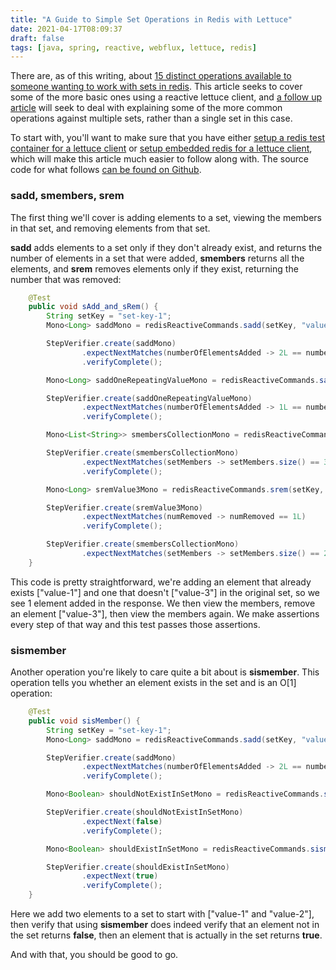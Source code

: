 ```yaml
---
title: "A Guide to Simple Set Operations in Redis with Lettuce"
date: 2021-04-17T08:09:37
draft: false
tags: [java, spring, reactive, webflux, lettuce, redis]
---
```


There are, as of this writing, about [15 distinct operations available to someone wanting to work with sets in redis](https://redis.io/commands/#set). This article seeks to cover some of the more basic ones using a reactive lettuce client, and [a follow up article](https://nickolasfisher.com/blog/a-guide-to-operating-on-multiple-sets-in-redis-with-lettuce) will seek to deal with explaining some of the more common operations against multiple sets, rather than a single set in this case.

To start with, you'll want to make sure that you have either [setup a redis test container for a lettuce client](https://nickolasfisher.com/blog/how-to-use-a-redis-test-container-with-lettucespring-boot-webflux) or [setup embedded redis for a lettuce client](https://nickolasfisher.com/blog/how-to-use-embedded-redis-to-test-a-lettuce-client-in-spring-boot-webflux), which will make this article much easier to follow along with. The source code for what follows [can be found on Github](https://github.com/nfisher23/reactive-programming-webflux).

### sadd, smembers, srem

The first thing we'll cover is adding elements to a set, viewing the members in that set, and removing elements from that set.

**sadd** adds elements to a set only if they don't already exist, and returns the number of elements in a set that were added, **smembers** returns all the elements, and **srem** removes elements only if they exist, returning the number that was removed:

```java
    @Test
    public void sAdd_and_sRem() {
        String setKey = "set-key-1";
        Mono<Long> saddMono = redisReactiveCommands.sadd(setKey, "value-1", "value-2");

        StepVerifier.create(saddMono)
                .expectNextMatches(numberOfElementsAdded -> 2L == numberOfElementsAdded)
                .verifyComplete();

        Mono<Long> saddOneRepeatingValueMono = redisReactiveCommands.sadd(setKey, "value-1", "value-3");

        StepVerifier.create(saddOneRepeatingValueMono)
                .expectNextMatches(numberOfElementsAdded -> 1L == numberOfElementsAdded)
                .verifyComplete();

        Mono<List<String>> smembersCollectionMono = redisReactiveCommands.smembers(setKey).collectList();

        StepVerifier.create(smembersCollectionMono)
                .expectNextMatches(setMembers -> setMembers.size() == 3 &amp;&amp; setMembers.contains("value-3"))
                .verifyComplete();

        Mono<Long> sremValue3Mono = redisReactiveCommands.srem(setKey, "value-3");

        StepVerifier.create(sremValue3Mono)
                .expectNextMatches(numRemoved -> numRemoved == 1L)
                .verifyComplete();

        StepVerifier.create(smembersCollectionMono)
                .expectNextMatches(setMembers -> setMembers.size() == 2 &amp;&amp; !setMembers.contains("value-3"));
    }

```

This code is pretty straightforward, we're adding an element that already exists \["value-1"\] and one that doesn't \["value-3"\] in the original set, so we see 1 element added in the response. We then view the members, remove an element \["value-3"\], then view the members again. We make assertions every step of that way and this test passes those assertions.

### sismember

Another operation you're likely to care quite a bit about is **sismember**. This operation tells you whether an element exists in the set and is an O\[1\] operation:

```java
    @Test
    public void sisMember() {
        String setKey = "set-key-1";
        Mono<Long> saddMono = redisReactiveCommands.sadd(setKey, "value-1", "value-2");

        StepVerifier.create(saddMono)
                .expectNextMatches(numberOfElementsAdded -> 2L == numberOfElementsAdded)
                .verifyComplete();

        Mono<Boolean> shouldNotExistInSetMono = redisReactiveCommands.sismember(setKey, "value-3");

        StepVerifier.create(shouldNotExistInSetMono)
                .expectNext(false)
                .verifyComplete();

        Mono<Boolean> shouldExistInSetMono = redisReactiveCommands.sismember(setKey, "value-2");

        StepVerifier.create(shouldExistInSetMono)
                .expectNext(true)
                .verifyComplete();
    }

```

Here we add two elements to a set to start with \["value-1" and "value-2"\], then verify that using **sismember** does indeed verify that an element not in the set returns **false**, then an element that is actually in the set returns **true**.

And with that, you should be good to go.
